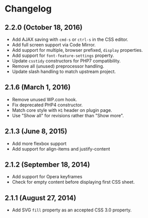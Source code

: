# Changelog

## 2.2.0 (October 18, 2016)

* Add AJAX saving with `cmd-s` or `ctrl-s` in the CSS editor.
* Add full screen support via Code Mirror.
* Add support for multiple, browser prefixed, `display` properties.
* Add support for `font-feature-settings` property.
* Update `csstidy` constructors for PHP7 compatibility.
* Remove all (unused) preprocessor handling.
* Update slash handling to match upstream project.

## 2.1.6 (March 1, 2016)

* Remove unused WP.com hook.
* Fix deprecated PHP4 constructor.
* Match core style with `H1` header on plugin page.
* Use "Show all" for revisions rather than "Show more".

## 2.1.3 (June 8, 2015)

* Add more flexbox support
* Add support for align-items and justify-content

## 2.1.2 (September 18, 2014)

* Add support for Opera keyframes
* Check for empty content before displaying first CSS sheet.

## 2.1.1 (August 27, 2014)

* Add SVG `fill` property as an accepted CSS 3.0 property.
